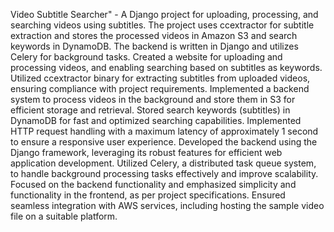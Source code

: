 
Video Subtitle Searcher" - A Django project for uploading, processing, and searching videos using subtitles. The project uses ccextractor for subtitle extraction and stores the processed videos in Amazon S3 and search keywords in DynamoDB. The backend is written in Django and utilizes Celery for background tasks. Created a website for uploading and processing videos, and enabling searching based on subtitles as keywords. Utilized ccextractor binary for extracting subtitles from uploaded videos, ensuring compliance with project requirements. Implemented a backend system to process videos in the background and store them in S3 for efficient storage and retrieval. Stored search keywords (subtitles) in DynamoDB for fast and optimized searching capabilities. Implemented HTTP request handling with a maximum latency of approximately 1 second to ensure a responsive user experience. Developed the backend using the Django framework, leveraging its robust features for efficient web application development. Utilized Celery, a distributed task queue system, to handle background processing tasks effectively and improve scalability. Focused on the backend functionality and emphasized simplicity and functionality in the frontend, as per project specifications. Ensured seamless integration with AWS services, including hosting the sample video file on a suitable platform. 
